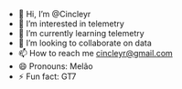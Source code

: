 - 👋 Hi, I’m @Cincleyr
- 👀 I’m interested in telemetry
- 🌱 I’m currently learning telemetry
- 💞️ I’m looking to collaborate on data
- 📫 How to reach me cincleyr@gmail.com
- 😄 Pronouns: Melão
- ⚡ Fun fact: GT7
<!---

